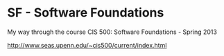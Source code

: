 SF - Software Foundations
==

My way through the course CIS 500: Software Foundations - Spring 2013

http://www.seas.upenn.edu/~cis500/current/index.html
